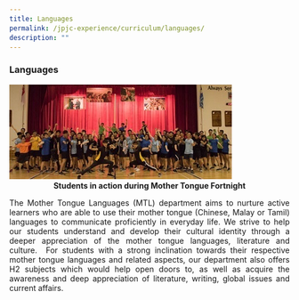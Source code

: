 ```yaml
---
title: Languages
permalink: /jpjc-experience/curriculum/languages/
description: ""
---
```


### **Languages**
<img src="images/languages.jpg">
<figcaption><strong><center>Students in action during Mother Tongue Fortnight</center></strong></figcaption>

<p align=justify>
The Mother Tongue Languages (MTL) department aims to nurture active learners who are able to use their mother tongue (Chinese, Malay or Tamil) languages to communicate proficiently in everyday life. We strive to help our students understand and develop their cultural identity through a deeper appreciation of the mother tongue languages, literature and culture.  For students with a strong inclination towards their respective mother tongue languages and related aspects, our department also offers H2 subjects which would help open doors to, as well as acquire the awareness and deep appreciation of literature, writing, global issues and current affairs.</p>